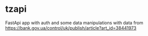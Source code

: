 # tzapi
FastApi app with auth and some data manipulations with data from
https://bank.gov.ua/control/uk/publish/article?art_id=38441973
